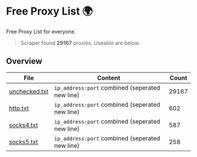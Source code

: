 
# Free Proxy List 🌍

Free Proxy List for everyone.
> Scraper found **29167** proxies. Useable are below.

## Overview

|File|Content|Count|
|----|-------|-----|
|[unchecked.txt](https://raw.githubusercontent.com/yemixzy/proxy-list/main/proxies/unchecked.txt)|`ip_address:port` combined (seperated new line)|29167|
|[http.txt](https://raw.githubusercontent.com/yemixzy/proxy-list/main/proxies/http.txt)|`ip_address:port` combined (seperated new line)|602|
|[socks4.txt](https://raw.githubusercontent.com/yemixzy/proxy-list/main/proxies/socks4.txt)|`ip_address:port` combined (seperated new line)|587|
|[socks5.txt](https://raw.githubusercontent.com/yemixzy/proxy-list/main/proxies/socks5.txt)|`ip_address:port` combined (seperated new line)|258|

